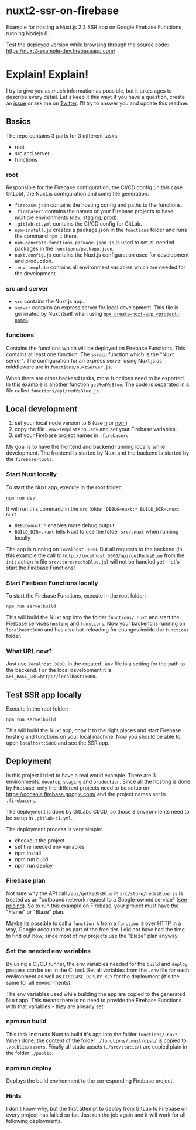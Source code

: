 # nuxt2-ssr-on-firebase
Example for hosting a Nuxt.js 2.3 SSR app on Google Firebase Functions running Nodejs 8.

Test the deployed version while browsing through the source code: https://nuxt2-example-dev.firebaseapp.com/


# Explain! Explain!

I try to give you as much information as possible, but it takes ages to describe every detail.
Let's keep it this way: If you have a question, create an 
[issue](https://github.com/webcore-it/nuxt2-ssr-on-firebase/issues) or ask 
me on [Twitter](https://twitter.com/WebCoreIT). I'll try to answer you and update this readme.


## Basics

The repo contains 3 parts for 3 different tasks:

- root
- src and server
- functions


### root

Responsible for the Firebase configuration, the CI/CD config (in this case GitLab), 
the Nuxt.js configuration and some file generation.

- `firebase.json` contains the hosting config and paths to the functions.
- `.firebaserc` contains the names of your Firebase projects to have multiple environments (dev, staging, prod).
- `.gitlab-ci.yml` contains the CI/CD config for GitLab.
- `npm-install.js` creates a package.json in the `functions` folder and runs the command `npm i` there.
- `npm-generate-functions-package-json.js` is used to set all needed packages in the `functions/package.json`.
- `nuxt.config.js` contains the Nuxt.js configuration used for development and production.
- `.env-template` contains all environment variables which are needed for the development.


### src and server

- `src` contains the Nuxt.js app.
- `server` contains an express server for local development. This file is generated by Nuxt itself when using [`npx create-nuxt-app <project-name>`](https://nuxtjs.org/guide/installation).


### functions

Contains the functions which will be deployed on Firebase Functions. This contains at least one 
function: The `ssrapp` function which is the "Nuxt server". The configuration for an express server 
using Nuxt.js as middleware are in `functions/nuxtServer.js`.

When there are other backend tasks, more functions need to be exported. In this example
is another function `getRedVsBlue`. The code is separated in a file called `functions/api/redVsBlue.js`. 

 
## Local development

1. set your local node version to 8 (use [n](https://www.npmjs.com/package/n) or [nvm](https://github.com/creationix/nvm))
1. copy the file `.env-template` to `.env` and set your Firebase variables.
1. set your Firebase project names in `.firebaserc`

My goal is to have the frontend and backend running locally while development. The frontend is 
started by Nuxt and the backend is started by the `firebase-tools`.  


### Start Nuxt locally

To start the Nuxt app, execute in the root folder:
```$bash
npm run dev
```

It will run this command in the `src` folder: `DEBUG=nuxt:* BUILD_DIR=.nuxt nuxt`
- `DEBUG=nuxt:*` enables more debug output 
- `BUILD_DIR=.nuxt` tells Nuxt to use the folder `src/.nuxt` when running locally

The app is running on `localhost:3000`. But all requests to the backend (in this 
example the call to `http://localhost:5000/api/getRedVsBlue` from the `init` action 
in file `src/store/redVsBlue.js`) will not be handled yet - let's start the Firebase 
Functions!


### Start Firebase Functions locally

To start the Firebase Functions, execute in the root folder:
```$bash
npm run serve:build
```

This will build the Nuxt app into the folder `functions/.nuxt` and start the Firebase services
`hosting` and `functions`. Now your backend is running on `localhost:5000` and has 
also hot-reloading for changes inside the `functions` folder.


### What URL now?

Just use `localhost:3000`. In the created `.env` file is a setting for the path to the backend. 
For the local development it is `API_BASE_URL=http://localhost:5000`. 


## Test SSR app locally

Execute in the root folder:
```$bash
npm run serve:build
```

This will build the Nuxt app, copy it to the right places and start Firebase hosting and 
functions on your local machine. Now you should be able to open `localhost:5000` and see
the SSR app.


## Deployment

In this project I tried to have a real world example. There are 3 environments: 
`develop`, `staging` and `production`. Since all the hosting is done by Firebase, only 
the different projects need to be setup on https://console.firebase.google.com/ and 
the project names set in `.firebaserc`. 

The deployment is done by GitLabs CI/CD, so those 3 environments need to be setup in `.gitlab-ci.yml`.

The deployment process is very simple:
- checkout the project
- set the needed env variables
- npm install
- npm run build
- npm run deploy


### Firebase plan

Not sure why the API call `/api/getRedVsBlue` in `src/store/redVsBlue.js` is treated as an
"outbound network request to a Google-owned service" ([see pricing](https://cloud.google.com/functions/pricing?authuser=1#networking)).
So to run this example on Firebase, your project must have the "Flame" or "Blaze" plan.

Maybe its possible to call a `function A` from a `function B` over HTTP in a way, Google 
accounts it as part of the free tier. I did not have had the time to find out how, since
most of my projects use the "Blaze" plan anyway.
  

### Set the needed env variables

By using a CI/CD runner, the env variables needed for the `build` and `deploy` process
can be set in the CI tool. Set all variables from the `.env` file for each 
environment as well as `FIREBASE_DEPLOY_KEY` for the deployment (it's the same for all environments).

The env variables used while building the app are copied to the generated Nuxt app. This means there
is no need to provide the Firebase Functions with that variables - they are already set.


### npm run build

This task instructs Nuxt to build it's app into the folder `functions/.nuxt`. When done, the content 
of the folder `./functions/.nuxt/dist/` is copied to `./public/assets`. Finally all static assets 
(`./src/static/`) are copied plain in the folder `./public`.   
  
  
### npm run deploy

Deploys the build environment to the corresponding Firebase project.


### Hints
I don't know why, but the first attempt to deploy from GitLab to Firebase on every project 
has failed so far. Just run the job again and it will work for all following deployments. 

